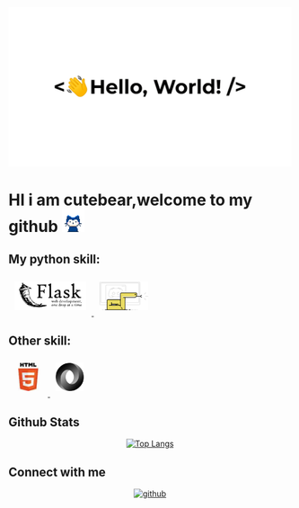 ![HI THERE👋](https://github.com/cutebear0123/cutebear0123/blob/main/hello%20world.gif?raw=true "Hi there ")
# HI i am cutebear,welcome to my github <img src="https://github.com/cutebear0123/cutebear0123/blob/main/mona-whisper.gif?raw=true" width="40" height="40" />

## My python skill:

<div>
  <a href="https://flask.palletsprojects.com/en/2.0.x/" target="_blank">
  <img style="margin: 10px" src="https://github.com/cutebear0123/cutebear0123/blob/main/flask.png?raw=true" alt="flask" height="50" />  
  </a>

  <a href="https://discordpy.readthedocs.io/en/stable/" target="_blank">
    <img style="margin: 10px" src="https://raw.githubusercontent.com/cutebear0123/cutebear0123/9b7c393db848715b891f7190f6f158cf6a51be41/discordpy.svg" alt="discord.py"height="50" /> 
  </a>
</div>

## Other skill:

<div>
<a href='https://html.spec.whatwg.org/' target="_blank">
  <img style="margin: 10px" src="https://github.com/cutebear0123/cutebear0123/blob/main/html.jpeg?raw=true" alt="html" height="50" />  
</a>

<a href='https://www.json.org/' target='_blank'>
  <img style="margin: 10px" src="https://github.com/cutebear0123/cutebear0123/blob/main/json.gif?raw=true" alt="json"height="50" /> 
</a>
</div>

## Github Stats  

<div align="center">
<p>
  <a href="https://github.com/cutebear0123">
  <img src="https://github-readme-stats.vercel.app/api?username=cutebear0123" alt="Top Langs">
  </a>
</p>
</div>  

## Connect with me  

<div align="center">
<a href="https://github.com/cutebear0123" target="_blank">
<img src=https://img.shields.io/badge/github-%2324292e.svg?&style=for-the-badge&logo=github&logoColor=white alt=github style="margin-bottom: 5px;" />
</a>
</div>


